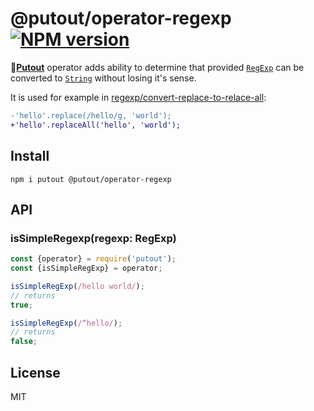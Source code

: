 # @putout/operator-regexp [![NPM version][NPMIMGURL]][NPMURL]

[NPMIMGURL]: https://img.shields.io/npm/v/@putout/operator-regexp.svg?style=flat&longCache=true
[NPMURL]: https://npmjs.org/package/@putout/operator-regexp "npm"

🐊[**Putout**](https://github.com/coderaiser/putout) operator adds ability to determine that provided [`RegExp`](https://developer.mozilla.org/en-US/docs/Web/JavaScript/Reference/Global_Objects/RegExp) can be
converted to [`String`](https://developer.mozilla.org/en-US/docs/Web/JavaScript/Reference/Global_Objects/String) without losing it's sense.

It is used for example in [regexp/convert-replace-to-relace-all](https://github.com/coderaiser/putout/tree/master/packages/plugin-regexp#regexpconvert-replace-to-replace-all):

```diff
-'hello'.replace(/hello/g, 'world');
+'hello'.replaceAll('hello', 'world');
```

## Install

```
npm i putout @putout/operator-regexp
```

## API

### isSimpleRegexp(regexp: RegExp)

```js
const {operator} = require('putout');
const {isSimpleRegExp} = operator;

isSimpleRegExp(/hello world/);
// returns
true;

isSimpleRegExp(/^hello/);
// returns
false;
```

## License

MIT
